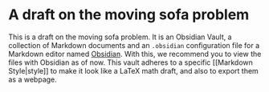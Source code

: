 # A draft on the moving sofa problem

This is a draft on the moving sofa problem. It is an Obsidian Vault, a collection of Markdown documents and an `.obsidian` configuration file for a Markdown editor named [Obsidian](https://obsidian.md/). With this, we recommend you to view the files with Obsidian as of now. This vault adheres to a specific [[Markdown Style|style]] to make it look like a LaTeX math draft, and also to export them as a webpage.
